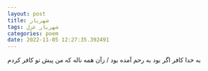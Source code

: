 ```yaml
---
layout: post
title: شهریار
tags: شهریار غزل
categories: poem
date: 2022-11-05 12:27:35.392491
---
```


به خدا کافر اگر بود به رحم آمده بود / زآن همه ناله که من پیش تو کافر کردم
